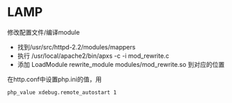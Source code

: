 # LAMP

修改配置文件/编译module
- 找到/usr/src/httpd-2.2/modules/mappers
- 执行 /usr/local/apache2/bin/apxs -c -i mod_rewrite.c
- 添加 LoadModule rewrite_module modules/mod_rewrite.so 到对应的位置

在http.conf中设置php.ini的值，用
```
php_value xdebug.remote_autostart 1
```
